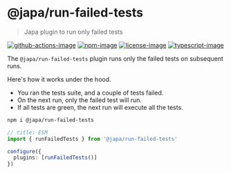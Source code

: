 # @japa/run-failed-tests
> Japa plugin to run only failed tests

[![github-actions-image]][github-actions-url] [![npm-image]][npm-url] [![license-image]][license-url] [![typescript-image]][typescript-url]

The `@japa/run-failed-tests` plugin runs only the failed tests on subsequent runs.

Here's how it works under the hood.

- You ran the tests suite, and a couple of tests failed.
- On the next run, only the failed test will run.
- If all tests are green, the next run will execute all the tests.

```sh
npm i @japa/run-failed-tests 
```

```ts
// title: ESM
import { runFailedTests } from '@japa/run-failed-tests'

configure({
  plugins: [runFailedTests()]
})
```

[github-actions-image]: https://img.shields.io/github/workflow/status/japa/run-failed-tests/test?style=for-the-badge
[github-actions-url]: https://github.com/japa/run-failed-tests/actions/workflows/test.yml "github-actions"

[npm-image]: https://img.shields.io/npm/v/@japa/run-failed-tests.svg?style=for-the-badge&logo=npm
[npm-url]: https://npmjs.org/package/@japa/run-failed-tests "npm"

[license-image]: https://img.shields.io/npm/l/@japa/run-failed-tests?color=blueviolet&style=for-the-badge
[license-url]: LICENSE.md "license"

[typescript-image]: https://img.shields.io/badge/Typescript-294E80.svg?style=for-the-badge&logo=typescript
[typescript-url]:  "typescript"
